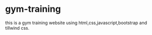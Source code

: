 # gym-training
this is a gym training website using html,css,javascript,bootstrap and tillwind css.

